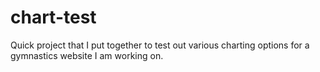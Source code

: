 # chart-test
Quick project that I put together to test out various charting options for a gymnastics website I am working on. 

